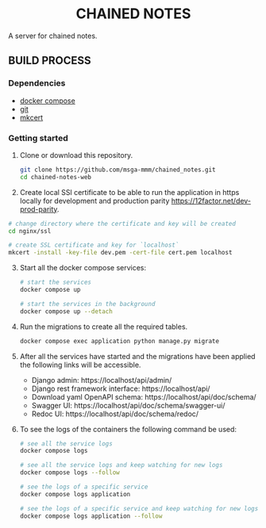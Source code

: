 <h1 align="center">CHAINED NOTES</h1>

A server for chained notes.

## BUILD PROCESS

### Dependencies

- [docker compose](https://docs.docker.com/compose/install/)
- [git](https://git-scm.com/book/en/v2/Getting-Started-Installing-Git)
- [mkcert](https://github.com/FiloSottile/mkcert#installation)

### Getting started

1. Clone or download this repository.

   ```sh
   git clone https://github.com/msga-mmm/chained_notes.git
   cd chained-notes-web
   ```

2. Create local SSl certificate to be able to run the application in https locally for development and production parity https://12factor.net/dev-prod-parity.

  ```sh
  # change directory where the certificate and key will be created
  cd nginx/ssl

  # create SSL certificate and key for `localhost`
  mkcert -install -key-file dev.pem -cert-file cert.pem localhost
  ```

3. Start all the docker compose services:

   ```sh
   # start the services
   docker compose up

   # start the services in the background
   docker compose up --detach
   ```

4. Run the migrations to create all the required tables.

   ```sh
   docker compose exec application python manage.py migrate
   ```

5. After all the services have started and the migrations have been applied the following links will be accessible.

   - Django admin: https://localhost/api/admin/
   - Django rest framework interface: https://localhost/api/
   - Download yaml OpenAPI schema: https://localhost/api/doc/schema/
   - Swagger UI: https://localhost/api/doc/schema/swagger-ui/
   - Redoc UI: https://localhost/api/doc/schema/redoc/

6. To see the logs of the containers the following command be used:

   ```sh
   # see all the service logs
   docker compose logs

   # see all the service logs and keep watching for new logs
   docker compose logs --follow

   # see the logs of a specific service
   docker compose logs application

   # see the logs of a specific service and keep watching for new logs
   docker compose logs application --follow
   ```
